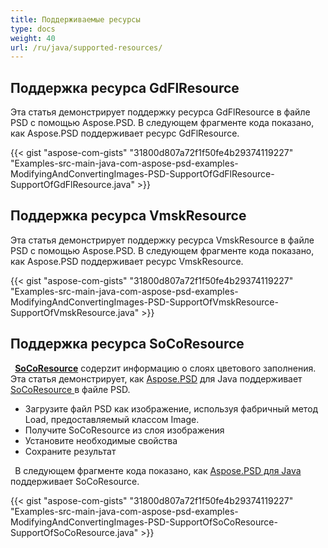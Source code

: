 ```yaml
---
title: Поддерживаемые ресурсы
type: docs
weight: 40
url: /ru/java/supported-resources/
---
```



## **Поддержка ресурса GdFlResource**
Эта статья демонстрирует поддержку ресурса GdFlResource в файле PSD с помощью Aspose.PSD. В следующем фрагменте кода показано, как Aspose.PSD поддерживает ресурс GdFlResource.

{{< gist "aspose-com-gists" "31800d807a72f1f50fe4b29374119227" "Examples-src-main-java-com-aspose-psd-examples-ModifyingAndConvertingImages-PSD-SupportOfGdFlResource-SupportOfGdFlResource.java" >}}
## **Поддержка ресурса VmskResource**
Эта статья демонстрирует поддержку ресурса VmskResource в файле PSD с помощью Aspose.PSD. В следующем фрагменте кода показано, как Aspose.PSD поддерживает ресурс VmskResource.



{{< gist "aspose-com-gists" "31800d807a72f1f50fe4b29374119227" "Examples-src-main-java-com-aspose-psd-examples-ModifyingAndConvertingImages-PSD-SupportOfVmskResource-SupportOfVmskResource.java" >}}


## **Поддержка ресурса SoCoResource**


` `[**SoCoResource**](https://reference.aspose.com/java/psd/com.aspose.psd.fileformats.psd.layers.layerresources/SoCoResource) содерzит информацию о слоях цветового заполнения. Эта статья демонстрирует, как [Aspose.PSD](https://products.aspose.com/psd) для Java поддерживает [SoCoResource ](https://reference.aspose.com/java/psd/com.aspose.psd.fileformats.psd.layers.layerresources/SoCoResource) в файле PSD. 



- Загрузите файл PSD как изображение, используя фабричный метод Load, предоставляемый классом Image.
- Получите SoCoResource из слоя изображения
- Установите необходимые свойства
- Сохраните результат



` `В следующем фрагменте кода показано, как [Aspose.PSD для Java](https://products.aspose.com/psd/java) поддерживает SoCoResource. 



{{< gist "aspose-com-gists" "31800d807a72f1f50fe4b29374119227" "Examples-src-main-java-com-aspose-psd-examples-ModifyingAndConvertingImages-PSD-SupportOfSoCoResource-SupportOfSoCoResource.java" >}}


